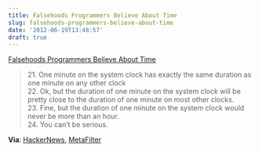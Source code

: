 ```yaml
---
title: Falsehoods Programmers Believe About Time
slug: falsehoods-programmers-believe-about-time
date: '2012-06-19T13:48:57'
draft: true
---
```


[Falsehoods Programmers Believe About Time](http://infiniteundo.com/post/25326999628/falsehoods-programmers-believe-about-time)

> 21\. One minute on the system clock has exactly the same duration as one minute on any other clock  
> 22\. Ok, but the duration of one minute on the system clock will be pretty close to the duration of one minute on most other clocks.  
> 23\. Fine, but the duration of one minute on the system clock would never be more than an hour.  
> 24\. You can’t be serious.

**Via**: [HackerNews](http://news.ycombinator.com/item?id=4128208), [MetaFilter](http://www.metafilter.com/117073/Falsehoods-Programmers-Believe)

<!--more-->

